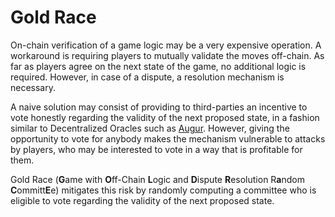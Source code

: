 # Gold Race

On-chain verification of a game logic may be a very expensive operation. A workaround is requiring players to mutually validate the moves off-chain.
As far as players agree on the next state of the game, no additional logic is required.
However, in case of a dispute, a resolution mechanism is necessary.

A naive solution may consist of providing to third-parties an incentive to vote honestly regarding the validity of the next proposed state, in a fashion similar to Decentralized Oracles such as [Augur](https://www.augur.net/).
However,  giving the opportunity to vote for anybody makes the mechanism vulnerable to attacks by players, who may be interested to vote in a way that is profitable for them.

Gold Race (**G**ame with **O**ff-Chain **L**ogic and **D**ispute **R**esolution R**a**ndom **C**ommitt**E**e) mitigates this risk by randomly computing a committee who is eligible to vote regarding the validity of the next proposed state.
